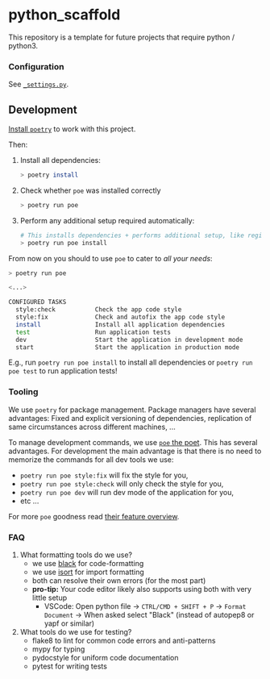 # python_scaffold

This repository is a template for future projects that require python / python3.

### Configuration

See [`_settings.py`](./python-scaffold/src/python_scaffold/_settings.py).

## Development

[Install `poetry`](https://python-poetry.org/docs/#system-requirements) to work with this project.

Then:

1. Install all dependencies:
   ```sh
   > poetry install
   ```
2. Check whether `poe` was installed correctly
   ```sh
   > poetry run poe
   ```
3. Perform any additional setup required automatically:
   ```sh
   # This installs dependencies + performs additional setup, like registering pre-commit git hooks
   > poetry run poe install
   ```

From now on you should to use `poe` to cater to _all your needs_:

```sh
> poetry run poe

<...>

CONFIGURED TASKS
  style:check           Check the app code style
  style:fix             Check and autofix the app code style
  install               Install all application dependencies
  test                  Run application tests
  dev                   Start the application in development mode
  start                 Start the application in production mode
```

E.g., run `poetry run poe install` to install all dependencies or `poetry run poe test` to run application tests!

### Tooling

We use `poetry` for package management. Package managers have several advantages: Fixed and explicit versioning of dependencies, replication of same circumstances across different machines, ...

To manage development commands, we use [`poe` the poet](https://github.com/nat-n/poethepoet). This has several advantages. For development the main advantage is that there is no need to memorize the commands for all dev tools we use:

- `poetry run poe style:fix` will fix the style for you,
- `poetry run poe style:check` will only check the style for you,
- `poetry run poe dev` will run dev mode of the application for you,
- etc ...

For more `poe` goodness read [their feature overview](https://github.com/nat-n/poethepoet#features).

### FAQ

1. What formatting tools do we use?
   - we use [black](https://github.com/psf/black) for code-formatting
   - we use [isort](https://github.com/PyCQA/isort) for import formatting
   - both can resolve their own errors (for the most part)
   - **pro-tip:** Your code editor likely also supports using both with very little setup
     - VSCode: Open python file -> `CTRL/CMD + SHIFT + P` -> `Format Document` -> When asked select "Black" (instead of autopep8 or yapf or similar)
2. What tools do we use for testing?
   - flake8 to lint for common code errors and anti-patterns
   - mypy for typing
   - pydocstyle for uniform code documentation
   - pytest for writing tests
